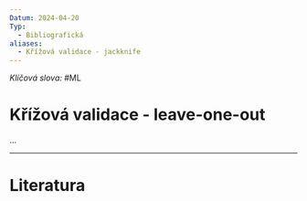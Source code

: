 ```yaml
---
Datum: 2024-04-20
Typ:
  - Bibliografická
aliases:
  - Křížová validace - jackknife
---
```

*Klíčová slova:* #ML
# Křížová validace - leave-one-out
...
- - -
# Literatura

